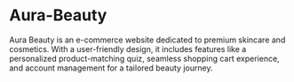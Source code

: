 # Aura-Beauty
Aura Beauty is an e-commerce website dedicated to premium skincare and cosmetics. With a user-friendly design, it includes features like a personalized product-matching quiz, seamless shopping cart experience, and account management for a tailored beauty journey.

